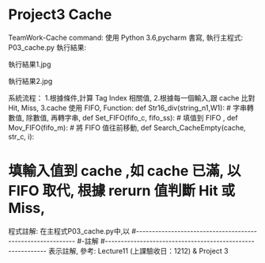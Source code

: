 # Project3 Cache

TeamWork-Cache
command:
使用 Python 3.6,pycharm 書寫,
執行主程式:
P03_cache.py
執行結果:

 
執行結果1.jpg

 
執行結果2.jpg

系統流程：
1.根據條件,計算 Tag Index 相關值,
2.根據每一個輸入,跟 cache 比對 Hit, Miss,
3.cache 使用 FIFO,
Function:
def Str16_div(string_n1,W1): # 字串轉數值, 除數值, 再轉字串,
def Set_FIFO(fifo_c, fifo_ss): # 填值到 FIFO ,
def Mov_FIFO(fifo_m): # 將 FIFO 值往前移動,
def Search_CacheEmpty(cache, str_c, i):
# 填輸入值到 cache ,如 cache 已滿, 以 FIFO 取代, 根據 rerurn 值判斷 Hit 或 Miss,


程式註解:
在主程式P03_cache.py中,以
#-----------------------------------------------------------
#-註解
#-----------------------------------------------------------
表示註解,
參考:
Lecture11 (上課驗收日：1212) & Project 3

